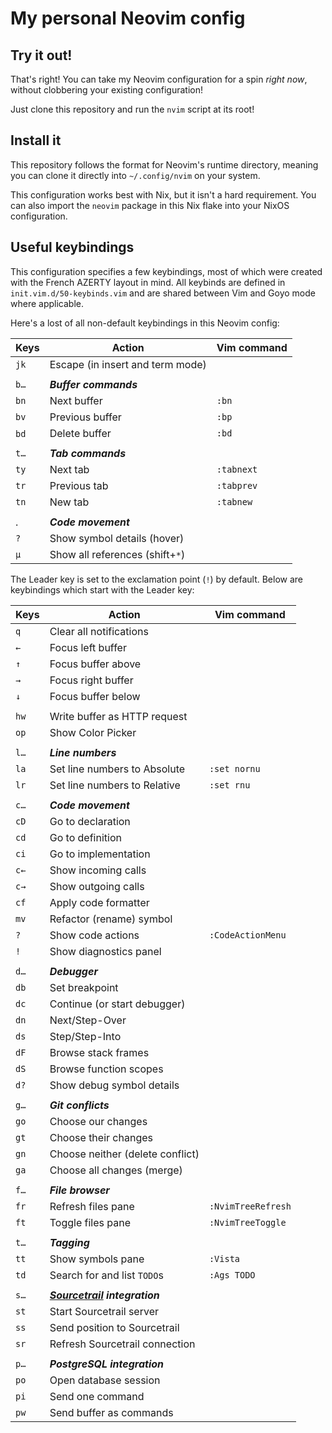 # My personal Neovim config

## Try it out!

That's right! You can take my Neovim configuration for a spin _right now_, without clobbering your existing configuration!

Just clone this repository and run the `nvim` script at its root!

## Install it

This repository follows the format for Neovim's runtime directory, meaning you can clone it directly into `~/.config/nvim` on your system.

This configuration works best with Nix, but it isn't a hard requirement. You can also import the `neovim` package in this Nix flake into your NixOS configuration.

## Useful keybindings

This configuration specifies a few keybindings, most of which were created with the French AZERTY layout in mind. All keybinds are defined in `init.vim.d/50-keybinds.vim` and are shared between Vim and Goyo mode where applicable.

Here's a lost of all non-default keybindings in this Neovim config:

Keys  | Action                          | Vim command
------|---------------------------------|------------
`jk`  | Escape (in insert and term mode)|
      |                                 |
`b…`  | _**Buffer commands**_           |
`bn`  | Next buffer                     | `:bn`
`bv`  | Previous buffer                 | `:bp`
`bd`  | Delete buffer                   | `:bd`
      |                                 |
`t…`  | _**Tab commands**_              |
`ty`  | Next tab                        | `:tabnext`
`tr`  | Previous tab                    | `:tabprev`
`tn`  | New tab                         | `:tabnew`
      |                                 |
.     | _**Code movement**_             |
`?`   | Show symbol details (hover)     |
`µ`   | Show all references (shift+`*`) |


The Leader key is set to the exclamation point (`!`) by default. Below are keybindings which start with the Leader key:

Keys  | Action                          | Vim command
------|---------------------------------|------------
`q`   | Clear all notifications         |
`←`   | Focus left buffer               |
`↑`   | Focus buffer above              |
`→`   | Focus right buffer              |
`↓`   | Focus buffer below              |
      |                                 |
`hw`  | Write buffer as HTTP request    |
`op`  | Show Color Picker               |
      |                                 |
`l…`  | _**Line numbers**_              |
`la`  | Set line numbers to Absolute    | `:set nornu`
`lr`  | Set line numbers to Relative    | `:set rnu`
      |                                 |
`c…`  | _**Code movement**_             |
`cD`  | Go to declaration               |
`cd`  | Go to definition                |
`ci`  | Go to implementation            |
`c←`  | Show incoming calls             |
`c→`  | Show outgoing calls             |
`cf`  | Apply code formatter            |
`mv`  | Refactor (rename) symbol        |
`?`   | Show code actions               | `:CodeActionMenu`
`!`   | Show diagnostics panel          |
      |                                 |
`d…`  | _**Debugger**_                  |
`db`  | Set breakpoint                  |
`dc`  | Continue (or start debugger)    |
`dn`  | Next/Step-Over                  |
`ds`  | Step/Step-Into                  |
`dF`  | Browse stack frames             |
`dS`  | Browse function scopes          |
`d?`  | Show debug symbol details       |
      |                                 |
`g…`  | _**Git conflicts**_             |
`go`  | Choose our changes              |
`gt`  | Choose their changes            |
`gn`  | Choose neither (delete conflict)|
`ga`  | Choose all changes (merge)      |
      |                                 |
`f…`  | _**File browser**_              |
`fr`  | Refresh files pane              | `:NvimTreeRefresh`
`ft`  | Toggle files pane               | `:NvimTreeToggle`
      |                                 |
`t…`  | _**Tagging**_                   |
`tt`  | Show symbols pane               | `:Vista`
`td`  | Search for and list `TODO`s     | `:Ags TODO`
      |                                 |
`s…`  | _**[Sourcetrail] integration**_ |
`st`  | Start Sourcetrail server        |
`ss`  | Send position to Sourcetrail    |
`sr`  | Refresh Sourcetrail connection  |
      |                                 |
`p…`  | _**PostgreSQL integration**_    |
`po`  | Open database session           |
`pi`  | Send one command                |
`pw`  | Send buffer as commands         |


[Sourcetrail]: https://github.com/CoatiSoftware/Sourcetrail
